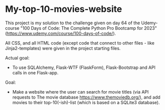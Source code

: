 # My-top-10-movies-website
This project is my solution to the challenge given on day 64 of the Udemy-course "100 Days of Code: The Complete Python Pro Bootcamp for 2023" (https://www.udemy.com/course/100-days-of-code/).

All CSS, and all HTML code (except code that connect to other files - like Jinja2-templates) were given in the project starting files.

Actual goal:
- To use SQLAlchemy, Flask-WTF (FlaskForm), Flask-Bootstrap and API calls in one Flask-app.

Goal: 
- Make a website where the user can search for movie titles (via API requests to The movie database https://www.themoviedb.org/), 
and add movies to their top-10(-ish)-list (which is based on a SQLite3 database).
